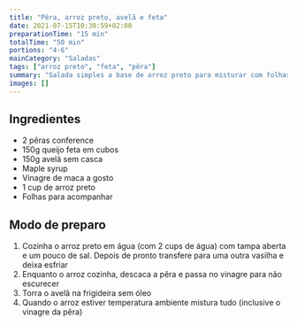 ```yaml
---
title: "Pêra, arroz preto, avelã e feta"
date: 2021-07-15T10:30:59+02:00
preparationTime: "15 min"
totalTime: "50 min"
portions: "4-6"
mainCategory: "Saladas"
tags: ["arroz preto", "feta", "pêra"]
summary: "Salada simples a base de arroz preto para misturar com folhas"
images: []
---
```


## Ingredientes

* 2 pêras conference
* 150g queijo feta em cubos
* 150g avelã sem casca
* Maple syrup
* Vinagre de maca a gosto
* 1 cup de arroz preto 
* Folhas para acompanhar

## Modo de preparo

1. Cozinha o arroz preto em água (com 2 cups de água) com tampa aberta e um pouco de sal. Depois de pronto transfere para uma outra vasilha e deixa esfriar 
2. Enquanto o arroz cozinha, descaca a pêra e passa no vinagre para não escurecer
3. Torra o avelã na frigideira sem óleo
4. Quando o arroz estiver temperatura ambiente mistura tudo (inclusive o vinagre da pêra)

